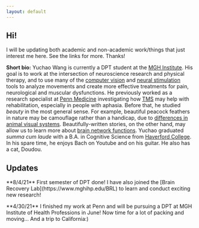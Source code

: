 ```yaml
---
layout: default
---
```


## Hi!

<p>         
I will be updating both academic and non-academic work/things that just interest me here. See the links for more. Thanks!
</p>

**Short bio:** Yuchao Wang is currently a DPT student at the [MGH Institute](https://www.mghihp.edu). His goal is to work at the intersection of neuroscience research and physical therapy, and to use many of the [computer vision](https://arxiv.org/abs/1611.08050) and [neural stimulation](https://doi.org/10.1161/STROKEAHA.118.022279) tools to analyze movements and create more effective treatments for pain, neurological and muscular dysfunctions. He previously worked as a research specialist at [Penn Medicine](https://www.med.upenn.edu/lcns/) investigating how [TMS](https://www.youtube.com/watch?v=7UKqY-sC7qQ) may help with rehabilitation, especially in people with aphasia. Before that, he studied *beauty* in the most general sense. For example, beautiful peacock feathers in nature may be camouflage rather than a handicap, due to [differences in animal visual systems](https://journals.plos.org/plosone/article/authors?id=10.1371/journal.pone.0210924). Beautifully-written stories, on the other hand, may allow us to learn more about [brain network functions](https://doi.org/10.31234/osf.io/tuwmz). Yuchao graduated *summa cum laude* with a B.A. in Cognitive Science from [Haverford College](https://www.haverford.edu/). In his spare time, he enjoys Bach on Youtube and on his guitar. He also has a cat, Doudou.


## Updates

<p>
**8/4/21** First semester of DPT done! I have also joined the [Brain Recovery Lab](https://www.mghihp.edu/BRL) to learn and conduct exciting new research! </p>
<p>
**4/30/21** I finished my work at Penn and will be pursuing a DPT at MGH Institute of Health Professions in June! Now time for a lot of packing and moving... And a trip to California:)

</p>
